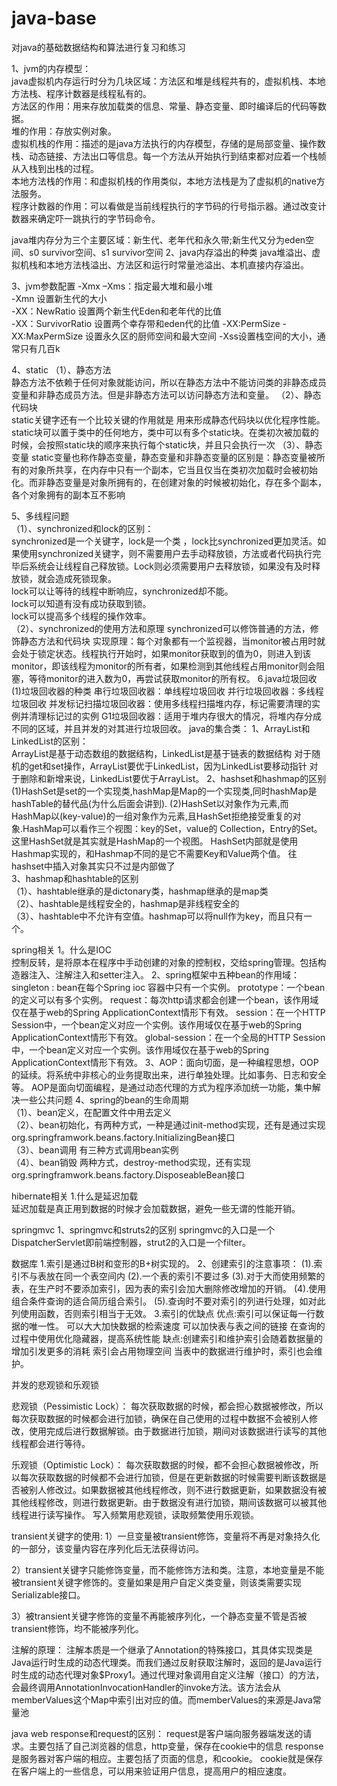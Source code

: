# java-base

对java的基础数据结构和算法进行复习和练习

1、jvm的内存模型：  
java虚拟机内存运行时分为几块区域：方法区和堆是线程共有的，虚拟机栈、本地方法栈、程序计数器是线程私有的。  
方法区的作用：用来存放加载类的信息、常量、静态变量、即时编译后的代码等数据。  
堆的作用：存放实例对象。  
虚拟机栈的作用：描述的是java方法执行的内存模型，存储的是局部变量、操作数栈、动态链接、方法出口等信息。每一个方法从开始执行到结束都对应着一个栈帧从入栈到出栈的过程。  
本地方法栈的作用：和虚拟机栈的作用类似，本地方法栈是为了虚拟机的native方法服务。  
程序计数器的作用：可以看做是当前线程执行的字节码的行号指示器。通过改变计数器来确定吓一跳执行的字节码命令。 

java堆内存分为三个主要区域：新生代、老年代和永久带;新生代又分为eden空间、s0 survivor空间、s1 survivor空间
2、java内存溢出的种类  java堆溢出、虚拟机栈和本地方法栈溢出、方法区和运行时常量池溢出、本机直接内存溢出。 

3、jvm参数配置 
-Xmx –Xms：指定最大堆和最小堆  
-Xmn 设置新生代的大小  
-XX：NewRatio 设置两个新生代Eden和老年代的比值  
-XX：SurvivorRatio 设置两个幸存带和eden代的比值 
-XX:PermSize -XX:MaxPermSize 设置永久区的厨师空间和最大空间 
-Xss设置栈空间的大小，通常只有几百k 

4、static 
 （1）、静态方法    
 静态方法不依赖于任何对象就能访问，所以在静态方法中不能访问类的非静态成员变量和非静态成员方法。但是非静态方法可以访问静态方法和变量。 
 （2）、静态代码块  
 static关键字还有一个比较关键的作用就是 用来形成静态代码块以优化程序性能。static块可以置于类中的任何地方，类中可以有多个static块。在类初次被加载的时候，会按照static块的顺序来执行每个static块，并且只会执行一次 
 （3）、静态变量 
 static变量也称作静态变量，静态变量和非静态变量的区别是：静态变量被所有的对象所共享，在内存中只有一个副本，它当且仅当在类初次加载时会被初始化。而非静态变量是对象所拥有的，在创建对象的时候被初始化，存在多个副本，各个对象拥有的副本互不影响
 
 5、多线程问题  
 （1）、synchronized和lock的区别：     
 synchronized是一个关键字，lock是一个类 ，lock比synchronized更加灵活。如果使用synchronized关键字，则不需要用户去手动释放锁，方法或者代码执行完毕后系统会让线程自己释放锁。Lock则必须需要用户去释放锁，如果没有及时释放锁，就会造成死锁现象。      
 lock可以让等待的线程中断响应，synchronized却不能。     
 lock可以知道有没有成功获取到锁。     
 lock可以提高多个线程的操作效率。  
 （2）、synchronized的使用方法和原理      synchronized可以修饰普通的方法，修饰静态方法和代码块      实现原理：每个对象都有一个监视器，当monitor被占用时就会处于锁定状态。线程执行开始时，如果monitor获取到的值为0，则进入到该monitor，即该线程为monitor的所有者，如果检测到其他线程占用monitor则会阻塞，等待monitor的进入数为0，再尝试获取monitor的所有权。 
 6.java垃圾回收
 (1)垃圾回收器的种类
 	串行垃圾回收器：单线程垃圾回收
 	并行垃圾回收器：多线程垃圾回收
 	并发标记扫描垃圾回收器：使用多线程扫描堆内存，标记需要清理的实例并清理标记过的实例
 	G1垃圾回收器：适用于堆内存很大的情况，将堆内存分成不同的区域，并且并发的对其进行垃圾回收。
 java的集合类：
 1、ArrayList和LinkedList的区别：   
 ArrayList是基于动态数组的数据结构，LinkedList是基于链表的数据结构    对于随机的get和set操作，ArrayList要优于LinkedList，因为LinkedList要移动指针    对于删除和新增来说，LinkedList要优于ArrayList。 
 2、hashset和hashmap的区别 
 (1)HashSet是set的一个实现类,hashMap是Map的一个实现类,同时hashMap是hashTable的替代品(为什么后面会讲到). 
 (2)HashSet以对象作为元素,而HashMap以(key-value)的一组对象作为元素,且HashSet拒绝接受重复的对象.HashMap可以看作三个视图：key的Set，value的 Collection，Entry的Set。 这里HashSet就是其实就是HashMap的一个视图。 HashSet内部就是使用Hashmap实现的，和Hashmap不同的是它不需要Key和Value两个值。 往hashset中插入对象其实只不过是内部做了   
 3、hashmap和hashtable的区别   
 （1）、hashtable继承的是dictonary类，hashmap继承的是map类   
 （2）、hashtable是线程安全的，hashmap是非线程安全的   
 （3）、hashtable中不允许有空值。hashmap可以将null作为key，而且只有一个。 
 
spring相关
 1。什么是IOC   
 控制反转，是将原本在程序中手动创建的对象的控制权，交给spring管理。包括构造器注入、注解注入和setter注入。
 2、spring框架中五种bean的作用域： 
 singleton : bean在每个Spring ioc 容器中只有一个实例。
 prototype：一个bean的定义可以有多个实例。 
 request：每次http请求都会创建一个bean，该作用域仅在基于web的Spring ApplicationContext情形下有效。
 session：在一个HTTP Session中，一个bean定义对应一个实例。该作用域仅在基于web的Spring ApplicationContext情形下有效。
 global-session：在一个全局的HTTP Session中，一个bean定义对应一个实例。该作用域仅在基于web的Spring ApplicationContext情形下有效。 
 3、AOP：面向切面，是一种编程思想，OOP的延续。将系统中非核心的业务提取出来，进行单独处理。比如事务、日志和安全等。 AOP是面向切面编程，是通过动态代理的方式为程序添加统一功能，集中解决一些公共问题 
 4、spring的bean的生命周期   
 （1）、bean定义，在配置文件中用去定义   
 （2）、bean初始化，有两种方式，一种是通过init-method实现，还有是通过实现org.springframwork.beans.factory.InitializingBean接口   
 （3）、bean调用 有三种方式调用bean实例   
 （4）、bean销毁 两种方式，destroy-method实现，还有实现org.springframwork.beans.factory.DisposeableBean接口

hibernate相关 
1.什么是延迟加载   
延迟加载是真正用到数据的时候才会加载数据，避免一些无谓的性能开销。 

springmvc 
1、springmvc和struts2的区别  springmvc的入口是一个DispatcherServlet即前端控制器，strut2的入口是一个filter。

数据库 
1.索引是通过B树和变形的B+树实现的。
2、创建索引的注意事项：
	(1).索引不与表放在同一个表空间内
	(2).一个表的索引不要过多
	(3).对于大而使用频繁的表，在生产时不要添加索引，因为表的索引会加大删除修改增加的开销。
	(4).使用组合条件查询的适合简历组合索引。
	(5).查询时不要对索引的列进行处理，如对此列使用函数，否则索引相当于无效。
3.索引的优缺点
	优点:索引可以保证每一行数据的唯一性。
	可以大大加快数据的检索速度
	可以加快表与表之间的链接
	在查询的过程中使用优化隐藏器，提高系统性能
	缺点:创建索引和维护索引会随着数据量的增加引发更多的消耗
	索引会占用物理空间
	当表中的数据进行维护时，索引也会维护。

并发的悲观锁和乐观锁

悲观锁（Pessimistic Lock）： 每次获取数据的时候，都会担心数据被修改，所以每次获取数据的时候都会进行加锁，确保在自己使用的过程中数据不会被别人修改，使用完成后进行数据解锁。由于数据进行加锁，期间对该数据进行读写的其他线程都会进行等待。

乐观锁（Optimistic Lock）： 每次获取数据的时候，都不会担心数据被修改，所以每次获取数据的时候都不会进行加锁，但是在更新数据的时候需要判断该数据是否被别人修改过。如果数据被其他线程修改，则不进行数据更新，如果数据没有被其他线程修改，则进行数据更新。由于数据没有进行加锁，期间该数据可以被其他线程进行读写操作。 写入频繁用悲观锁，读取频繁使用乐观锁。

transient关键字的使用:
1）一旦变量被transient修饰，变量将不再是对象持久化的一部分，该变量内容在序列化后无法获得访问。

2）transient关键字只能修饰变量，而不能修饰方法和类。注意，本地变量是不能被transient关键字修饰的。变量如果是用户自定义类变量，则该类需要实现Serializable接口。

3）被transient关键字修饰的变量不再能被序列化，一个静态变量不管是否被transient修饰，均不能被序列化。

注解的原理：
注解本质是一个继承了Annotation的特殊接口，其具体实现类是Java运行时生成的动态代理类。而我们通过反射获取注解时，返回的是Java运行时生成的动态代理对象$Proxy1。通过代理对象调用自定义注解（接口）的方法，会最终调用AnnotationInvocationHandler的invoke方法。该方法会从memberValues这个Map中索引出对应的值。而memberValues的来源是Java常量池


java web
response和request的区别：
	request是客户端向服务器端发送的请求。主要包括了自己浏览器的信息，http变量，保存在cookie中的信息
	response是服务器对客户端的相应。主要包括了页面的信息，和cookie。
	cookie就是保存在客户端上的一些信息，可以用来验证用户信息，提高用户的相应速度。